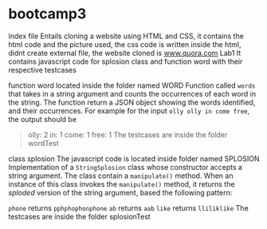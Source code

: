 # bootcamp3
Index file
    Entails cloning a website using HTML and CSS, it contains the html code and the picture used, the css code is written inside the html, didnt create external file, the website cloned is www.quora.com
 Lab1 
 It contains javascript code for splosion class and function word with their respective testcases
 
 function word located inside the folder named WORD
Function called `words` that takes in a string argument and counts the occurrences of each word in the string. 
The function return a JSON object showing the words identified, and their occurrences.
For example for the input `olly olly in come free`, the output should be
>olly: 2
>in: 1
>come: 1
>free: 1
The testcases are inside the folder wordTest


class splosion
The javascript code is located inside folder named SPLOSION
Implementation of  a `StringSplosion` class whose constructor accepts a string argument. 
The class contain a `manipulate()` method.
When an instance of this class invokes the `manipulate()` method, it returns the _sploded_ version of the string argument, based the following pattern:  

`phone`   returns `pphphophonphone`
`ab`      returns `aab`
`like`    returns `lliliklike`
The testcases are inside the folder splosionTest
